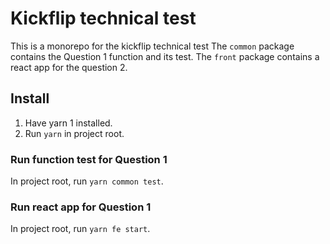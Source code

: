 # Kickflip technical test

This is a monorepo for the kickflip technical test
The `common` package contains the Question 1 function and its test.
The `front` package contains a react app for the question 2.

## Install

1. Have yarn 1 installed.
2. Run `yarn` in project root.

### Run function test for Question 1

In project root, run `yarn common test`.

### Run react app for Question 1

In project root, run `yarn fe start`.
